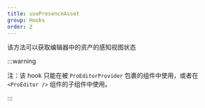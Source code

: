 ```yaml
---
title: usePresenceAsset
group: Hooks
order: 2
---
```


该方法可以获取编辑器中的资产的感知视图状态

<!-- ```ts
import { usePresenceAsset } from '@ant-design/pro-editor';

const getPresenceAsset = () => {
  const [presence, setPresence] = usePresenceAsset();

  useEffect(() => {
    console.log(setPresence);
  }, [presence]);

  return null;
};
``` -->

:::warning

注：该 hook 只能在被 `ProEditorProvider` 包裹的组件中使用，或者在 `<ProEditor />` 组件的子组件中使用。

:::
